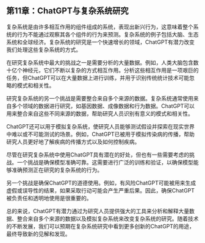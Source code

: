 ## 第11章：ChatGPT与复杂系统研究

复杂系统是由许多相互作用的组件组成的系统，表现出新兴行为，这意味着整个系统的行为不能通过观察其各个组件的行为来预测。复杂系统的例子包括大脑、生态系统和全球经济。复杂系统的研究是一个快速增长的领域，ChatGPT有潜力改变我们处理这些复杂系统的方式。

在研究复杂系统中最大的挑战之一是需要分析的大量数据。例如，人类大脑包含数十亿个神经元，它们不断以复杂的方式相互作用。分析这些相互作用是一项艰巨的任务，但ChatGPT可以在大量数据上进行训练，并用于识别传统统计技术可能忽略的模式和相关性。

研究复杂系统的另一个挑战是需要整合来自多个来源的数据。复杂系统通常使用来自多个领域的数据进行研究，如基因数据、成像数据和行为数据。ChatGPT可以用来整合来自这些不同来源的数据，帮助研究人员识别有意义的模式和相关性。

ChatGPT还可以用于模拟复杂系统，使研究人员能够测试假设并探索在现实世界中难以或不可能测试的场景。例如，ChatGPT已被用于模拟传染病的传播，帮助研究人员更好地了解疾病的传播方式以及如何控制疾病。

尽管在研究复杂系统中使用ChatGPT具有潜在的好处，但也有一些需要考虑的挑战。一个挑战是确保模型准确可靠。这需要进行广泛的训练和验证，以确保模型能够准确预测正在研究的复杂系统的行为。

另一个挑战是确保ChatGPT的道德使用。例如，有风险ChatGPT可能被用来生成虚假或误导性的结果，如果采取行动可能会产生严重后果。因此，确保ChatGPT被负责任和透明地使用是很重要的。

总的来说，ChatGPT有潜力通过为研究人员提供强大的工具来分析和解释大量数据、整合来自多个来源的数据以及模拟复杂系统来改变复杂系统的研究。随着技术的不断发展，我们可以预期在复杂系统研究中看到更多创新的ChatGPT的用途，最终导致新的见解和发现。
